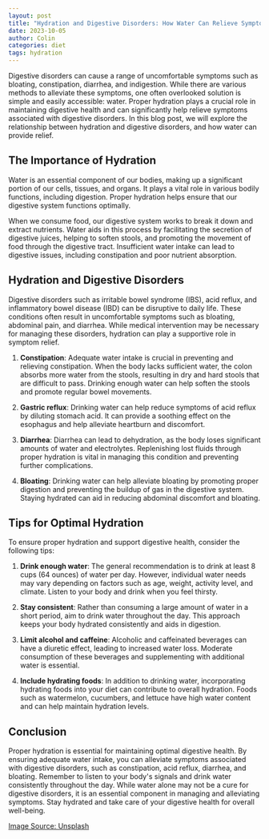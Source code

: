 ```yaml
---
layout: post
title: "Hydration and Digestive Disorders: How Water Can Relieve Symptoms"
date: 2023-10-05
author: Colin
categories: diet
tags: hydration
---
```


Digestive disorders can cause a range of uncomfortable symptoms such as bloating, constipation, diarrhea, and indigestion. While there are various methods to alleviate these symptoms, one often overlooked solution is simple and easily accessible: water. Proper hydration plays a crucial role in maintaining digestive health and can significantly help relieve symptoms associated with digestive disorders. In this blog post, we will explore the relationship between hydration and digestive disorders, and how water can provide relief.

## The Importance of Hydration

Water is an essential component of our bodies, making up a significant portion of our cells, tissues, and organs. It plays a vital role in various bodily functions, including digestion. Proper hydration helps ensure that our digestive system functions optimally. 

When we consume food, our digestive system works to break it down and extract nutrients. Water aids in this process by facilitating the secretion of digestive juices, helping to soften stools, and promoting the movement of food through the digestive tract. Insufficient water intake can lead to digestive issues, including constipation and poor nutrient absorption.

## Hydration and Digestive Disorders

Digestive disorders such as irritable bowel syndrome (IBS), acid reflux, and inflammatory bowel disease (IBD) can be disruptive to daily life. These conditions often result in uncomfortable symptoms such as bloating, abdominal pain, and diarrhea. While medical intervention may be necessary for managing these disorders, hydration can play a supportive role in symptom relief.

1. **Constipation**: Adequate water intake is crucial in preventing and relieving constipation. When the body lacks sufficient water, the colon absorbs more water from the stools, resulting in dry and hard stools that are difficult to pass. Drinking enough water can help soften the stools and promote regular bowel movements.

2. **Gastric reflux**: Drinking water can help reduce symptoms of acid reflux by diluting stomach acid. It can provide a soothing effect on the esophagus and help alleviate heartburn and discomfort.

3. **Diarrhea**: Diarrhea can lead to dehydration, as the body loses significant amounts of water and electrolytes. Replenishing lost fluids through proper hydration is vital in managing this condition and preventing further complications.

4. **Bloating**: Drinking water can help alleviate bloating by promoting proper digestion and preventing the buildup of gas in the digestive system. Staying hydrated can aid in reducing abdominal discomfort and bloating.

## Tips for Optimal Hydration

To ensure proper hydration and support digestive health, consider the following tips:

1. **Drink enough water**: The general recommendation is to drink at least 8 cups (64 ounces) of water per day. However, individual water needs may vary depending on factors such as age, weight, activity level, and climate. Listen to your body and drink when you feel thirsty.

2. **Stay consistent**: Rather than consuming a large amount of water in a short period, aim to drink water throughout the day. This approach keeps your body hydrated consistently and aids in digestion.

3. **Limit alcohol and caffeine**: Alcoholic and caffeinated beverages can have a diuretic effect, leading to increased water loss. Moderate consumption of these beverages and supplementing with additional water is essential.

4. **Include hydrating foods**: In addition to drinking water, incorporating hydrating foods into your diet can contribute to overall hydration. Foods such as watermelon, cucumbers, and lettuce have high water content and can help maintain hydration levels.

## Conclusion

Proper hydration is essential for maintaining optimal digestive health. By ensuring adequate water intake, you can alleviate symptoms associated with digestive disorders, such as constipation, acid reflux, diarrhea, and bloating. Remember to listen to your body's signals and drink water consistently throughout the day. While water alone may not be a cure for digestive disorders, it is an essential component in managing and alleviating symptoms. Stay hydrated and take care of your digestive health for overall well-being.

[Image Source: Unsplash](https://source.unsplash.com/1600x900/?water,hydration,health)